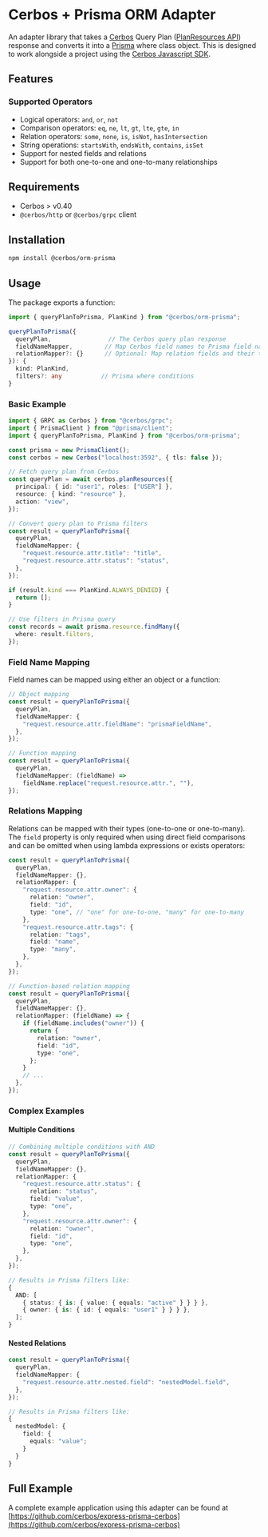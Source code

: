 # Cerbos + Prisma ORM Adapter

An adapter library that takes a [Cerbos](https://cerbos.dev) Query Plan ([PlanResources API](https://docs.cerbos.dev/cerbos/latest/api/index.html#resources-query-plan)) response and converts it into a [Prisma](https://prisma.io) where class object. This is designed to work alongside a project using the [Cerbos Javascript SDK](https://github.com/cerbos/cerbos-sdk-javascript).

## Features

### Supported Operators

- Logical operators: `and`, `or`, `not`
- Comparison operators: `eq`, `ne`, `lt`, `gt`, `lte`, `gte`, `in`
- Relation operators: `some`, `none`, `is`, `isNot`, `hasIntersection`
- String operations: `startsWith`, `endsWith`, `contains`, `isSet`
- Support for nested fields and relations
- Support for both one-to-one and one-to-many relationships

## Requirements

- Cerbos > v0.40
- `@cerbos/http` or `@cerbos/grpc` client

## Installation

```bash
npm install @cerbos/orm-prisma
```

## Usage

The package exports a function:

```ts
import { queryPlanToPrisma, PlanKind } from "@cerbos/orm-prisma";

queryPlanToPrisma({
  queryPlan,                // The Cerbos query plan response
  fieldNameMapper,         // Map Cerbos field names to Prisma field names
  relationMapper?: {}      // Optional: Map relation fields and their types
}): {
  kind: PlanKind,
  filters?: any           // Prisma where conditions
}
```

### Basic Example

```ts
import { GRPC as Cerbos } from "@cerbos/grpc";
import { PrismaClient } from "@prisma/client";
import { queryPlanToPrisma, PlanKind } from "@cerbos/orm-prisma";

const prisma = new PrismaClient();
const cerbos = new Cerbos("localhost:3592", { tls: false });

// Fetch query plan from Cerbos
const queryPlan = await cerbos.planResources({
  principal: { id: "user1", roles: ["USER"] },
  resource: { kind: "resource" },
  action: "view",
});

// Convert query plan to Prisma filters
const result = queryPlanToPrisma({
  queryPlan,
  fieldNameMapper: {
    "request.resource.attr.title": "title",
    "request.resource.attr.status": "status",
  },
});

if (result.kind === PlanKind.ALWAYS_DENIED) {
  return [];
}

// Use filters in Prisma query
const records = await prisma.resource.findMany({
  where: result.filters,
});
```

### Field Name Mapping

Field names can be mapped using either an object or a function:

```ts
// Object mapping
const result = queryPlanToPrisma({
  queryPlan,
  fieldNameMapper: {
    "request.resource.attr.fieldName": "prismaFieldName",
  },
});

// Function mapping
const result = queryPlanToPrisma({
  queryPlan,
  fieldNameMapper: (fieldName) =>
    fieldName.replace("request.resource.attr.", ""),
});
```

### Relations Mapping

Relations can be mapped with their types (one-to-one or one-to-many). The `field` property is only required when using direct field comparisons and can be omitted when using lambda expressions or exists operators:

```ts
const result = queryPlanToPrisma({
  queryPlan,
  fieldNameMapper: {},
  relationMapper: {
    "request.resource.attr.owner": {
      relation: "owner",
      field: "id",
      type: "one", // "one" for one-to-one, "many" for one-to-many
    },
    "request.resource.attr.tags": {
      relation: "tags",
      field: "name",
      type: "many",
    },
  },
});

// Function-based relation mapping
const result = queryPlanToPrisma({
  queryPlan,
  fieldNameMapper: {},
  relationMapper: (fieldName) => {
    if (fieldName.includes("owner")) {
      return {
        relation: "owner",
        field: "id",
        type: "one",
      };
    }
    // ...
  },
});
```

### Complex Examples

#### Multiple Conditions

```ts
// Combining multiple conditions with AND
const result = queryPlanToPrisma({
  queryPlan,
  fieldNameMapper: {},
  relationMapper: {
    "request.resource.attr.status": {
      relation: "status",
      field: "value",
      type: "one",
    },
    "request.resource.attr.owner": {
      relation: "owner",
      field: "id",
      type: "one",
    },
  },
});

// Results in Prisma filters like:
{
  AND: [
    { status: { is: { value: { equals: "active" } } } },
    { owner: { is: { id: { equals: "user1" } } } },
  ];
}
```

#### Nested Relations

```ts
const result = queryPlanToPrisma({
  queryPlan,
  fieldNameMapper: {
    "request.resource.attr.nested.field": "nestedModel.field",
  },
});

// Results in Prisma filters like:
{
  nestedModel: {
    field: {
      equals: "value";
    }
  }
}
```

## Full Example

A complete example application using this adapter can be found at [https://github.com/cerbos/express-prisma-cerbos](https://github.com/cerbos/express-prisma-cerbos)
